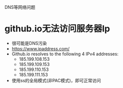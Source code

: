 
DNS等网络问题

# github.io无法访问服务器Ip
+ 很可能是DNS污染
+ https://www.ipaddress.com/
+ Github.io resolves to the following 4 IPv4 addresses:
	+ 185.199.108.153
	+ 185.199.109.153
	+ 185.199.110.153
	+ 185.199.111.153
+ 使用ss的全局模式(非PAC模式)，即可正常访问